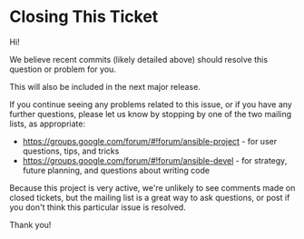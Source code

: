 Closing This Ticket
===================

Hi!

We believe recent commits (likely detailed above) should resolve this question or problem for you.

This will also be included in the next major release.

If you continue seeing any problems related to this issue, or if you have any further questions, please let us know by stopping by one of the two mailing lists, as appropriate:

   * https://groups.google.com/forum/#!forum/ansible-project - for user questions, tips, and tricks
   * https://groups.google.com/forum/#!forum/ansible-devel - for strategy, future planning, and questions about writing code

Because this project is very active, we're unlikely to see comments made on closed tickets, but the mailing list is a great way to ask questions, or post if you don't think this particular
issue is resolved.

Thank you!


